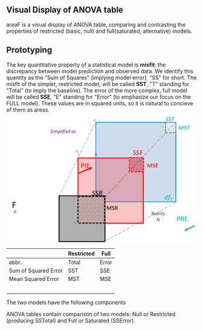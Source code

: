 Visual Display of ANOVA table
---

areaF is a visual display of ANOVA table, comparing and contrasting the properties of restricted (basic, null) and full(saturated, alternative) models.

## Prototyping

The key quantitative property of a statistical model is **misfit**: the discrepancy between model prediction and  observed data. We identify  this quantity as the "Sum of Squares" (implying model error), "SS" for short. The misfit of the simpler, restricted model, will be called **SST**, "T" standing for "Total" (to imply the baseline). The error of the more complex, full model will be called **SSE**, "E" standing for "Error" (to emphasize our focus on the FULL model).  These values are in squared units, so it is natural to concieve of them as areas.
![prototype3](./libs/images/prototype3.png)




|   | Restricted  | Full  |
|---|---|---|
|abbr.   | Total  | Error   |
|Sum of Squared Error  | SST  | SSE |
|Mean Squared Error   | MST   | MSE   |
|   |   |   |
|   |   |   |
|   |   |   |
|   |   |   |
|   |   |   |


The two  models have the following components

ANOVA tables contain comparison of two models:  Null or Restricted (producing SSTotal) and Full or Saturated (SSError). 